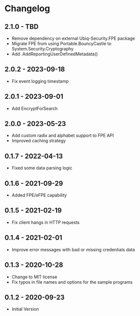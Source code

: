 # Changelog

## 2.1.0 - TBD
* Remove dependency on external Ubiq-Security.FPE package
* Migrate FPE from using Portable.BouncyCastle to System.Security.Cryptography
* Add .AddReportingUserDefinedMetadata()

## 2.0.2 - 2023-09-18
* Fix event logging timestamp

## 2.0.1 - 2023-09-01
* Add EncryptForSearch

## 2.0.0 - 2023-05-23
* Add custom radix and alphabet support to FPE API
* Improved caching strategy

## 0.1.7 - 2022-04-13
* Fixed some data parsing logic

## 0.1.6 - 2021-09-29
* Added FPE/eFPE capability

## 0.1.5 - 2021-02-19
* Fix client hangs in HTTP requests

## 0.1.4 - 2021-02-01
* Improve error messages with bad or missing credentials data

## 0.1.3 - 2020-10-28
* Change to MIT license
* Fix typos in file names and options for the sample programs

## 0.1.2 - 2020-09-23
* Initial Version
